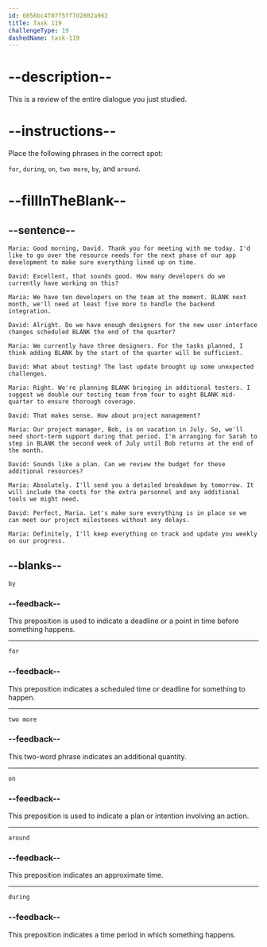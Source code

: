 ```yaml
---
id: 6856bc4f07f5ff7d2802a962
title: Task 119
challengeType: 19
dashedName: task-119
---
```


<!-- REVIEW -->

# --description--

This is a review of the entire dialogue you just studied.

# --instructions--

Place the following phrases in the correct spot:

`for`, `during`, `on`, `two more`, `by`, and `around`.

# --fillInTheBlank--

## --sentence--

`Maria: Good morning, David. Thank you for meeting with me today. I'd like to go over the resource needs for the next phase of our app development to make sure everything lined up on time.`

`David: Excellent, that sounds good. How many developers do we currently have working on this?`

`Maria: We have ten developers on the team at the moment. BLANK next month, we'll need at least five more to handle the backend integration.`

`David: Alright. Do we have enough designers for the new user interface changes scheduled BLANK the end of the quarter?`

`Maria: We currently have three designers. For the tasks planned, I think adding BLANK by the start of the quarter will be sufficient.`

`David: What about testing? The last update brought up some unexpected challenges.`

`Maria: Right. We're planning BLANK bringing in additional testers. I suggest we double our testing team from four to eight BLANK mid-quarter to ensure thorough coverage.`

`David: That makes sense. How about project management?`

`Maria: Our project manager, Bob, is on vacation in July. So, we'll need short-term support during that period. I'm arranging for Sarah to step in BLANK the second week of July until Bob returns at the end of the month.`

`David: Sounds like a plan. Can we review the budget for these additional resources?`

`Maria: Absolutely. I'll send you a detailed breakdown by tomorrow. It will include the costs for the extra personnel and any additional tools we might need.`

`David: Perfect, Maria. Let's make sure everything is in place so we can meet our project milestones without any delays.`

`Maria: Definitely, I'll keep everything on track and update you weekly on our progress.`

## --blanks--

`by`

### --feedback--

This preposition is used to indicate a deadline or a point in time before something happens.

---

`for`

### --feedback--

This preposition indicates a scheduled time or deadline for something to happen.

---

`two more`

### --feedback--

This two-word phrase indicates an additional quantity.

---

`on`

### --feedback--

This preposition is used to indicate a plan or intention involving an action.

---

`around`

### --feedback--

This preposition indicates an approximate time.

---

`during`

### --feedback--

This preposition indicates a time period in which something happens.
